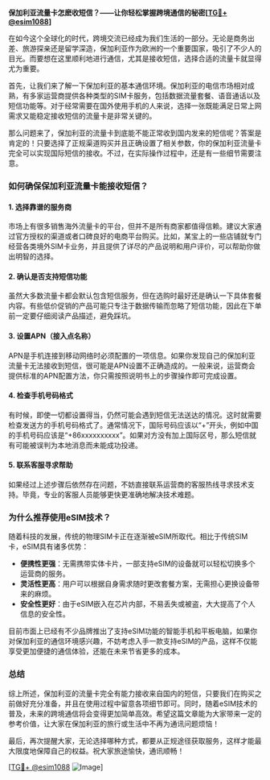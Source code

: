**保加利亚流量卡怎麽收短信？——让你轻松掌握跨境通信的秘密[[TG💪+ @esim1088](https://t.me/s/esim1088)]**

在如今这个全球化的时代，跨境交流已经成为我们生活的一部分。无论是商务出差、旅游探亲还是留学深造，保加利亚作为欧洲的一个重要国家，吸引了不少人的目光。而要想在这里顺利地进行通信，尤其是接收短信，选择合适的流量卡就显得尤为重要。

首先，让我们来了解一下保加利亚的基本通信环境。保加利亚的电信市场相对成熟，有多家运营商提供各种类型的SIM卡服务，包括数据流量套餐、语音通话以及短信功能等。对于经常需要在国外使用手机的人来说，选择一张既能满足日常上网需求又能稳定接收短信的流量卡是非常关键的。

那么问题来了，保加利亚的流量卡到底能不能正常收到国内发来的短信呢？答案是肯定的！只要选择了正规渠道购买并且正确设置了相关参数，你的保加利亚流量卡完全可以实现国际短信的接收。不过，在实际操作过程中，还是有一些细节需要注意。

### **如何确保保加利亚流量卡能接收短信？**

#### **1. 选择靠谱的服务商**
市场上有很多销售海外流量卡的平台，但并不是所有商家都值得信赖。建议大家通过官方授权的渠道或者口碑良好的电商平台购买。比如，某宝上的一些店铺就专门经营各类境外SIM卡业务，并且提供了详尽的产品说明和用户评价，可以帮助你做出明智的选择。

#### **2. 确认是否支持短信功能**
虽然大多数流量卡都会默认包含短信服务，但在选购时最好还是确认一下具体套餐内容。有些低价促销的产品可能只专注于数据传输而忽略了短信功能，因此在下单前一定要仔细阅读产品描述，避免踩坑。

#### **3. 设置APN（接入点名称）**
APN是手机连接到移动网络时必须配置的一项信息。如果你发现自己的保加利亚流量卡无法接收到短信，很可能是APN设置不正确造成的。一般来说，运营商会提供标准的APN配置方法，你只需按照说明书上的步骤操作即可完成设置。

#### **4. 检查手机号码格式**
有时候，即使一切都设置得当，仍然可能会遇到短信无法送达的情况。这时就需要检查发送方的手机号码格式了。通常情况下，国际号码应该以“+”开头，例如中国的手机号码应该是“+86xxxxxxxxxx”。如果对方没有加上国际区号，那么短信就有可能被误判为本地消息而未能成功投递。

#### **5. 联系客服寻求帮助**
如果经过上述步骤后依然存在问题，不妨直接联系运营商的客服热线寻求技术支持。毕竟，专业的客服人员能够更快更准确地解决技术难题。

### **为什么推荐使用eSIM技术？**

随着科技的发展，传统的物理SIM卡正在逐渐被eSIM所取代。相比于传统SIM卡，eSIM具有诸多优势：

- **便携性更强**：无需携带实体卡片，一部支持eSIM的设备就可以轻松切换多个运营商的服务。
- **灵活性更高**：用户可以根据自身需求随时更改套餐方案，无需担心更换设备带来的麻烦。
- **安全性更好**：由于eSIM嵌入在芯片内部，不易丢失或被盗，大大提高了个人信息的安全性。

目前市面上已经有不少品牌推出了支持eSIM功能的智能手机和平板电脑，如果你对保加利亚的通信环境感兴趣，不妨考虑入手一款支持eSIM的产品，这样不仅能享受更加便捷的通信体验，还能在未来节省更多的成本。

### **总结**

综上所述，保加利亚的流量卡完全有能力接收来自国内的短信，只要我们在购买之前做好充分准备，并且在使用过程中留意各项细节即可。同时，随着eSIM技术的普及，未来的跨境通信将会变得更加简单高效。希望这篇文章能为大家带来一定的参考价值，让大家在保加利亚的旅行或生活中不再为通讯问题烦恼！

最后，再次提醒大家，无论选择哪种方式，都要从正规途径获取服务，这样才能最大限度地保障自己的权益。祝大家旅途愉快，通讯顺畅！

[[TG💪+ @esim1088](https://t.me/s/esim1088) ![Image](https://i.postimg.cc/4NQfJmqS/Snipaste-2025-05-13-00-14-12.png)]